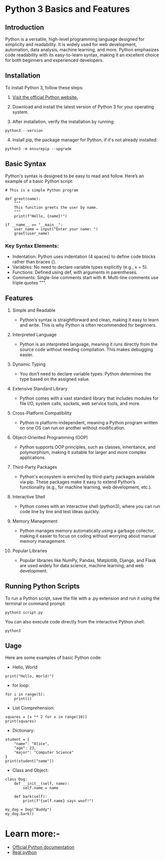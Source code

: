 # Python 3 Basics and Features

## Introduction

Python is a versatile, high-level programming language designed for simplicity and readability. It is widely used for web development, automation, data analysis, machine learning, and more. Python emphasizes code readability with its easy-to-learn syntax, making it an excellent choice for both beginners and experienced developers.

## Installation
To install Python 3, follow these steps:

1. [Visit the official Python website.](https://www.python.org/downloads/)

2. Download and install the latest version of Python 3 for your operating system.

2. After installation, verify the installation by running:

```
python3 --version
```

4. Install pip, the package manager for Python, if it's not already installed:
```
python3 -m ensurepip --upgrade
```

## Basic Syntax
Python's syntax is designed to be easy to read and follow. Here’s an example of a basic Python script:
```
# This is a simple Python program

def greet(name):
    """
    This function greets the user by name.
    """
    print(f"Hello, {name}!")

if __name__ == "__main__":
    user_name = input("Enter your name: ")
    greet(user_name)
```

### Key Syntax Elements:
- Indentation: Python uses indentation (4 spaces) to define code blocks rather than braces {}.
- Variables: No need to declare variable types explicitly (e.g., x = 5).
- Functions: Defined using def, with arguments in parentheses.
- Comments: Single-line comments start with #. Multi-line comments use triple quotes """.

## Features

1. Simple and Readable
    - Python’s syntax is straightforward and clean, making it easy to learn and write. This is why Python is often recommended for beginners.

2. Interpreted Language
    - Python is an interpreted language, meaning it runs directly from the source code without needing compilation. This makes debugging easier.

3. Dynamic Typing
    - You don’t need to declare variable types. Python determines the type based on the assigned value.

4. Extensive Standard Library
    - Python comes with a vast standard library that includes modules for file I/O, system calls, sockets, web service tools, and more.

5. Cross-Platform Compatibility
    - Python is platform-independent, meaning a Python program written on one OS can run on another without modification.

6. Object-Oriented Programming (OOP)
    - Python supports OOP principles, such as classes, inheritance, and polymorphism, making it suitable for larger and more complex applications.

7. Third-Party Packages
    - Python's ecosystem is enriched by third-party packages available via pip. These packages make it easy to extend Python’s functionality (e.g., for machine learning, web development, etc.).

8. Interactive Shell
    - Python comes with an interactive shell (python3), where you can run code line by line and test ideas quickly.

9. Memory Management
    - Python manages memory automatically using a garbage collector, making it easier to focus on coding without worrying about manual memory management.

10. Popular Libraries
    - Popular libraries like NumPy, Pandas, Matplotlib, Django, and Flask are used widely for data science, machine learning, and web development.

##  Running Python Scripts
To run a Python script, save the file with a .py extension and run it using the terminal or command prompt:

```
python3 script.py
```

You can also execute code directly from the interactive Python shell:

```
python3
```

## Uage

Here are some examples of basic Python code:

- Hello, World
```
print("Hello, World!")
```

- for loop:
```
for i in range(5):
    print(i)

```

- List Comprehension:
```
squares = [x ** 2 for x in range(10)]
print(squares)
```

- Dictionary:

```
student = {
    "name": "Alice",
    "age": 23,
    "major": "Computer Science"
}
print(student["name"])
```

- Class and Object:

```
class Dog:
    def __init__(self, name):
        self.name = name
    
    def bark(self):
        print(f"{self.name} says woof!")

my_dog = Dog("Buddy")
my_dog.bark()
```

# Learn more:-

- [Official Python documentation](https://docs.python.org/3/)
- [Real python](https://realpython.com/)